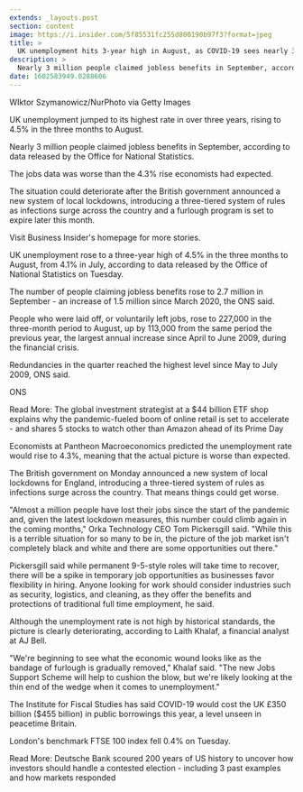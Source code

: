 ```yaml
--- 
extends: _layouts.post 
section: content 
image: https://i.insider.com/5f85531fc255d800190b97f3?format=jpeg 
title: > 
  UK unemployment hits 3-year high in August, as COVID-19 sees nearly 3 million people claim jobless benefits 
description: > 
  Nearly 3 million people claimed jobless benefits in September, according to data released by the Office for National Statistics.The jobs data was worse than the 4.3% rise economists had expected.The number of people claiming jobless benefits rose to 2.7 million in September - an increase of 1.5 million since March 2020, the ONS said.Although the unemployment rate is not high by historical standards, the picture is clearly deteriorating, according to Laith Khalaf, a financial analyst at AJ Bell.The Institute for Fiscal Studies has said COVID-19 would cost the UK £350 billion ($455 billion) in public borrowings this year, a level unseen in peacetime Britain. 
date: 1602583949.0288606 
--- 
```

WIktor Szymanowicz/NurPhoto via Getty Images

UK unemployment jumped to its highest rate in over three years, rising to 4.5% in the three months to August.

Nearly 3 million people claimed jobless benefits in September, according to data released by the Office for National Statistics.

The jobs data was worse than the 4.3% rise economists had expected.

The situation could deteriorate after the British government announced a new system of local lockdowns, introducing a three-tiered system of rules as infections surge across the country and a furlough program is set to expire later this month.

Visit Business Insider's homepage for more stories.

UK unemployment rose to a three-year high of 4.5% in the three months to August, from 4.1% in July, according to data released by the Office of National Statistics on Tuesday.

The number of people claiming jobless benefits rose to 2.7 million in September - an increase of 1.5 million since March 2020, the ONS said.

People who were laid off, or voluntarily left jobs, rose to 227,000 in the three-month period to August, up by 113,000 from the same period the previous year, the largest annual increase since April to June 2009, during the financial crisis.

Redundancies in the quarter reached the highest level since May to July 2009, ONS said.

ONS

Read More: The global investment strategist at a $44 billion ETF shop explains why the pandemic-fueled boom of online retail is set to accelerate - and shares 5 stocks to watch other than Amazon ahead of its Prime Day

Economists at Pantheon Macroeconomics predicted the unemployment rate would rise to 4.3%, meaning that the actual picture is worse than expected.

The British government on Monday announced a new system of local lockdowns for England, introducing a three-tiered system of rules as infections surge across the country. That means things could get worse.

"Almost a million people have lost their jobs since the start of the pandemic and, given the latest lockdown measures, this number could climb again in the coming months," Orka Technology CEO Tom Pickersgill said. "While this is a terrible situation for so many to be in, the picture of the job market isn't completely black and white and there are some opportunities out there."

Pickersgill said while permanent 9-5-style roles will take time to recover, there will be a spike in temporary job opportunities as businesses favor flexibility in hiring. Anyone looking for work should consider industries such as security, logistics, and cleaning, as they offer the benefits and protections of traditional full time employment, he said.

Although the unemployment rate is not high by historical standards, the picture is clearly deteriorating, according to Laith Khalaf, a financial analyst at AJ Bell.

"We're beginning to see what the economic wound looks like as the bandage of furlough is gradually removed," Khalaf said. "The new Jobs Support Scheme will help to cushion the blow, but we're likely looking at the thin end of the wedge when it comes to unemployment."

The Institute for Fiscal Studies has said COVID-19 would cost the UK £350 billion ($455 billion) in public borrowings this year, a level unseen in peacetime Britain.

London's benchmark FTSE 100 index fell 0.4% on Tuesday.

Read More: Deutsche Bank scoured 200 years of US history to uncover how investors should handle a contested election - including 3 past examples and how markets responded
